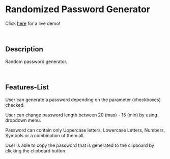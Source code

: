 # Randomized Password Generator

Click [here](https://rand-gen.surge.sh/) for a live demo!

&nbsp;
&nbsp;

## Description

Random password generator.

&nbsp;
&nbsp;

## Features-List

User can generate a password depending on the parameter (checkboxes) checked.

User can change password length between 20 (max) - 15 (min) by using dropdown menu.

Password can contain only Uppercase letters, Lowercase Letters, Numbers, Symbols or a combination of them all.

User is able to copy the password that is generated to the clipboard by clicking the clipboard button.
